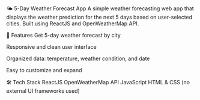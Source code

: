 🌤️ 5-Day Weather Forecast App
A simple weather forecasting web app that displays the weather prediction for the next 5 days based on user-selected cities. Built using ReactJS and OpenWeatherMap API.

🚀 Features
Get 5-day weather forecast by city

Responsive and clean user interface

Organized data: temperature, weather condition, and date

Easy to customize and expand

🛠️ Tech Stack
ReactJS
OpenWeatherMap API
JavaScript
HTML & CSS (no external UI frameworks used)
